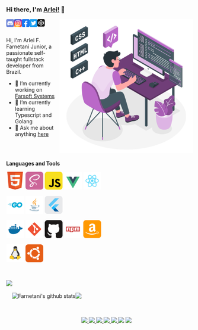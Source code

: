 ### Hi there, I'm [Arlei!](https://farnetani.github.io) 👋


<!-- <a href="https://codesandbox.io/u/farnetani">
  <img align="left" alt="Farnetani | CodeSandbox" width="20px" src="./svg/codesandbox.svg" />
</a> -->
<a href="https://discord.gg/n9VS2htU">
  <img align="left" alt="Farnetani's Discord" width="21px" src="svg/discord.svg" />
</a>
<a href="https://instagram.com/farnetanijr">
  <img align="left" alt="Farnetani's Instagram" width="21px" src="svg/instagram.svg" />
</a>
<a href="https://facebook.com/farnetanijr">
  <img align="left" alt="Farnetani's Facebook" width="21px" src="svg/facebook.svg" />
</a>
<a href="https://twitter.com/farnetani">
  <img align="left" alt="Farnetani | Twitter" width="21px" src="svg/twitter.svg" />
</a>
<a href="https://codepen.io/farnetani">
  <img align="left" alt="Farnetani | CodeSandbox" width="20px" src="./svg/codepen.svg" />
</a>


<img align="right" width="360px" src="./developer.svg" />

<br />
<br />

Hi, I'm Arlei F. Farnetani Junior, a passionate self-taught fullstack developer from Brazil.

- 🔭 I’m currently working on [Farsoft Systems](https://github.com/farsoftsystems)
- 🌱 I’m currently learning Typescript and Golang
- 💬 Ask me about anything [here](https://github.com/farnetani/farnetani/issues)

<br />
<br />


**Languages and Tools**  

<code><a href=""><img height="48" src="svg/html5.svg"></a></code>
<code><img height="48" src="svg/sass.svg"></code>
<code><img height="48" src="svg/javascript.svg"></code>
<code><img height="48" src="svg/vue.svg"></code>
<code><img height="48" src="svg/react.svg"></code>

<code><img height="48" src="svg/go.svg"></code>
<code><img height="48" src="svg/java.svg"></code>
<code><img height="48" src="svg/flutter.svg"></code>

<code><img height="48" src="svg/docker.svg"></code>
<code><img height="48" src="svg/git.svg"></code>
<code><img height="48" src="svg/github.svg"></code>
<code><img height="48" src="svg/npm.svg"></code>
<code><img height="48" src="svg/amazon.svg"></code>

<code><img height="48" src="svg/linux.svg"></code>
<code><img height="48" src="svg/ubuntu.svg"></code>


<br>

<img
  align="left"
  height="165"
  src="https://github-readme-stats.vercel.app/api?username=farnetani&count_private=true&show_icons=true&custom_title=GitHub%20Status&hide=issues&title_color=6633cc&icon_color=f7df1e&bg_color=ffffff00&text_color=7159c1&hide_border=true"
/>

<br>
<br>

<a href="#">
  <img align="left" height="165"  src="https://github-readme-stats.vercel.app/api?username=farnetani&show_icons=true&include_all_commits=true&theme=material-palenight" alt="Farnetani's github stats" />
</a>
<a href="#">
  <img align="left" height="165" src="https://github-readme-stats.vercel.app/api/top-langs/?username=farnetani&layout=compact&theme=material-palenight" />
</a>
<br>
<!-- <a href="#">
  <img align="left" height="165" src="https://github-readme-stats.vercel.app/api/pin/?username=farnetani&repo=farnetani.github.io&theme=material-palenight" />
</a>
-->
<br/>
<br/>
<p align="left">
  <a href="mailto:farnetani@gmail.com">
    <img src="https://img.shields.io/badge/-farnetani@gmail.com-red?style=flat-square&logo=Gmail&logoColor=white&link=mailto:farnetani@gmail.com" />
  </a>
  <a href="https://www.linkedin.com/in/farnetani">
    <img src="https://img.shields.io/badge/-Arlei%20F.%20Farnetani%20Junior-6633cc?style=flat-square&logo=Linkedin&logoColor=white&link=https://www.linkedin.com/in/farnetani" />
  </a>
  <a href="https://www.facebook.com/farnetanijr">
    <img src="https://img.shields.io/badge/-farnetanijr-navy?style=flat-square&logo=Facebook&logoColor=white&link=https://www.facebook.com/farnetani" />
  </a>
  <a href="https://www.instagram.com/farnetanijr">
    <img src="https://img.shields.io/badge/-farnetanijr-purple?style=flat-square&logo=Instagram&logoColor=white&link=https://www.instragram.com/farnetani" />
  </a>
  <a href="https://www.twitter.com/farnetani">
    <img src="https://img.shields.io/badge/-farnetani-blue?style=flat-square&logo=Twitter&logoColor=white&link=https://www.twitter.com/farnetani" />
  </a>
  <a>
    <img src="https://img.shields.io/badge/farnetani%232888-6633cc?style=flat-square&logo=Discord&logoColor=white" />
  </a>
  <a href="https://github.com/farnetani/?tab=follow">
    <img src="https://img.shields.io/github/followers/farnetani?label=Follow&style=social" />
  </a>
</p>
